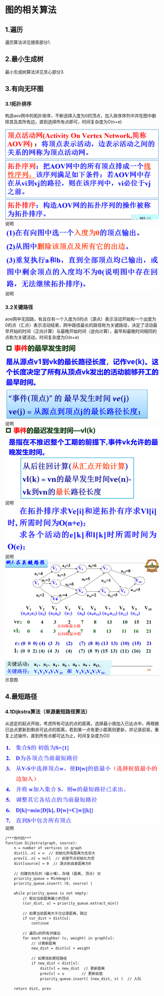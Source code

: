 # 图的相关算法
## 1.遍历
遍历算法详见搜索部分1.
## 2.最小生成树
最小生成树算法详见贪心部分3.
## 3.有向无环图
### 3.1拓扑排序
构造aov网中的拓扑排序，不断选择入度为0的顶点，加入排序序列中并在图中删除其及其所有边，直到选择所有点即可，时间复杂度为O(n+e)

![输入图片说明](/imgs/2025-06-14/mi1BDF4K8sb28T13.png)说明
![输入图片说明](/imgs/2025-06-14/QSGu4bzs3edXmwkX.png)
说明
### 3.2关键路径
aoe网中无回路，有且仅有一个入度为0的点（源点）表示活动开始和一个出度为0的点（汇点）表示活动结束，网中路径最长的路径称为关键路径，决定了活动最早开始的时间（正向计算）与最晚开始时间（逆向计算），最早和最晚时间相同的点称为关键活动，时间复杂度为O(n+e)

![输入图片说明](/imgs/2025-06-14/STklXGFHvKRROr5e.png)
说明
![输入图片说明](/imgs/2025-06-14/7TgBkQGydZazL2Pl.png)说明
![输入图片说明](/imgs/2025-06-14/7fN2GWy1kTfgGTW2.png)说明
![输入图片说明](/imgs/2025-06-14/izOEcKSHC5w7VvVT.png)示意图
## 4.最短路径
### 4.1Dijkstra算法（单源最短路径算法）
从选定的起点开始，考虑所有可达的点的距离，选择最小值加入已达点中，再根据已达点更新到剩余可达点的距离，若到某一点有更小距离则更新，并记录前驱，重复上述操作，直到所有点都可达为止，时间复杂度为O()

![输入图片说明](/imgs/2025-06-14/HUao9RvNQOkL8JP1.png)说明
```
/***伪代码***
function Dijkstra(graph, source):
    n = number of vertices in graph
    dist[1..n] = ∞  // 初始化所有距离为无穷大
    prev[1..n] = null  // 前驱节点初始化为空
    dist[source] = 0  // 源点到自身距离为0

    // 创建优先队列（最小堆），存储 (距离, 顶点) 对
    priority_queue = MinHeap()
    priority_queue.insert( (0, source) )

    while priority_queue is not empty:
        // 取出当前距离最小的顶点
        (cur_dist, u) = priority_queue.extract_min()
        
        // 如果当前距离大于已记录距离，跳过
        if cur_dist > dist[u]:
            continue
            
        // 遍历u的所有邻接边
        for each neighbor (v, weight) in graph[u]:
            // 计算新距离
            new_dist = dist[u] + weight
            
            // 如果找到更短路径
            if new_dist < dist[v]:
                dist[v] = new_dist  // 更新距离
                prev[v] = u        // 更新前驱
                priority_queue.insert( (new_dist, v) )  // 入队

    return dist, prev
```
### 
<!--stackedit_data:
eyJoaXN0b3J5IjpbMjc5NjgyMiwxNzMwOTIzNTA5XX0=
-->
